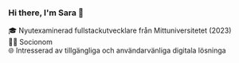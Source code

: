 
### Hi there, I'm Sara 👋

🎓 Nyutexaminerad fullstackutvecklare från Mittuniversitetet (2023)  
🧑‍⚖️ Socionom  
🌐 Intresserad av tillgängliga och användarvänliga digitala lösninga
